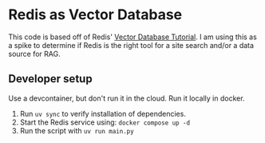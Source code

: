 # Redis as Vector Database 

This code is based off of Redis' [Vector Database Tutorial](https://redis.io/docs/latest/develop/get-started/vector-database/). I am using this as a spike to determine if Redis is the right tool for a site search and/or a data source for RAG.

## Developer setup

Use a devcontainer, but don't run it in the cloud. Run it locally in docker.

1. Run `uv sync` to verify installation of dependencies.
1. Start the Redis service using: `docker compose up -d`
1. Run the script with `uv run main.py`
